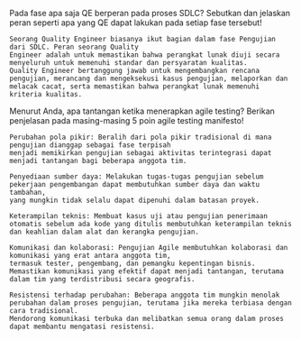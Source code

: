 Pada fase apa saja QE berperan pada proses SDLC? Sebutkan dan jelaskan peran seperti apa yang QE dapat lakukan pada setiap fase tersebut!

```
Seorang Quality Engineer biasanya ikut bagian dalam fase Pengujian dari SDLC. Peran seorang Quality
Engineer adalah untuk memastikan bahwa perangkat lunak diuji secara menyeluruh untuk memenuhi standar dan persyaratan kualitas.
Quality Engineer bertanggung jawab untuk mengembangkan rencana pengujian, merancang dan mengeksekusi kasus pengujian, melaporkan dan melacak cacat, serta memastikan bahwa perangkat lunak memenuhi kriteria kualitas.
```

Menurut Anda, apa tantangan ketika menerapkan agile testing? Berikan penjelasan pada masing-masing 5 poin agile testing manifesto!

```
Perubahan pola pikir: Beralih dari pola pikir tradisional di mana pengujian dianggap sebagai fase terpisah
menjadi memikirkan pengujian sebagai aktivitas terintegrasi dapat menjadi tantangan bagi beberapa anggota tim.

Penyediaan sumber daya: Melakukan tugas-tugas pengujian sebelum pekerjaan pengembangan dapat membutuhkan sumber daya dan waktu tambahan,
yang mungkin tidak selalu dapat dipenuhi dalam batasan proyek.

Keterampilan teknis: Membuat kasus uji atau pengujian penerimaan otomatis sebelum ada kode yang ditulis membutuhkan keterampilan teknis dan keahlian dalam alat dan kerangka pengujian.

Komunikasi dan kolaborasi: Pengujian Agile membutuhkan kolaborasi dan komunikasi yang erat antara anggota tim,
termasuk tester, pengembang, dan pemangku kepentingan bisnis. Memastikan komunikasi yang efektif dapat menjadi tantangan, terutama dalam tim yang terdistribusi secara geografis.

Resistensi terhadap perubahan: Beberapa anggota tim mungkin menolak perubahan dalam proses pengujian, terutama jika mereka terbiasa dengan cara tradisional.
Mendorong komunikasi terbuka dan melibatkan semua orang dalam proses dapat membantu mengatasi resistensi.
```
